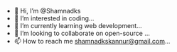 - 👋 Hi, I’m @Shamnadks
- 👀 I’m interested in coding...
- 🌱 I’m currently learning web development...
- 💞️ I’m looking to collaborate on open-source ...
- 📫 How to reach me shamnadkskannur@gmail.com...

<!---
Shamnadks/Shamnadks is a ✨ special ✨ repository because its `README.md` (this file) appears on your GitHub profile.
You can click the Preview link to take a look at your changes.
--->
